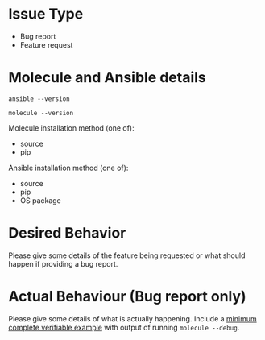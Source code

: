 # Issue Type

- Bug report
- Feature request

# Molecule and Ansible details

```
ansible --version
```

```
molecule --version
```

Molecule installation method (one of):

- source
- pip

Ansible installation method (one of):

- source
- pip
- OS package

# Desired Behavior

Please give some details of the feature being requested or what
should happen if providing a bug report.

# Actual Behaviour (Bug report only)

Please give some details of what is actually happening.
Include a [minimum complete verifiable example](http://stackoverflow.com/help/mcve) with
output of running `molecule --debug`.
